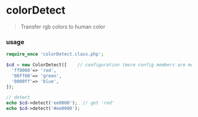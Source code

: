 # colorDetect

> Transfer rgb colors to human color

### usage

```php
require_once 'colorDetect.class.php';

$cd = new ColorDetect([    // configuration (more config members are more accurate)
  'ff0000'=> 'red',
  '00ff00'=> 'green',
  '0000ff'=> 'blue',
]);

// detect
echo $cd->detect('ee0000');  // get 'red'  
echo $cd->detect('#ee0000');  
```

